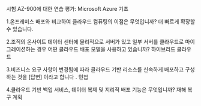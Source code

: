 시험 AZ-900에 대한 연습 평가: Microsoft Azure 기초

1.온프레미스 배포와 비교하여 클라우드 컴퓨팅의 이점은 무엇입니까?
더 빠르게 확장할 수 있습니다.

2.조직의 온사이트 데이터 센터에 물리적으로 서버가 있고 일부 서버를 클라우드로 마이그레이션하는 경우 어떤 클라우드 배포 모델을 사용하고 있습니까?
하이브리드 클라우드

3.비즈니스 요구 사항이 변경됨에 따라 클라우드 기반 리소스를 신속하게 배포하고 구성하는 것을 [답변] 이라고 합니다 .
민첩

4.클라우드 기반 백업 서비스, 데이터 복제 및 지리적 배포 기능은 무엇입니까?
재해 복구 계획

